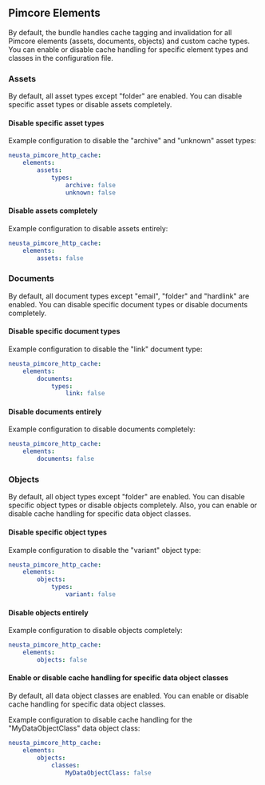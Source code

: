 ## Pimcore Elements

By default, the bundle handles cache tagging and invalidation for all Pimcore elements (assets, documents, objects) and custom cache
types. You can enable or disable cache handling for specific element types and classes in the configuration file.

### Assets

By default, all asset types except "folder" are enabled. You can disable specific asset types or disable assets
completely.

#### Disable specific asset types

Example configuration to disable the "archive" and "unknown" asset types:
```yaml
neusta_pimcore_http_cache:
    elements:
        assets:
            types:
                archive: false
                unknown: false
```
#### Disable assets completely
Example configuration to disable assets entirely:
```yaml
neusta_pimcore_http_cache:
    elements:
        assets: false
```

### Documents
By default, all document types except "email", "folder" and "hardlink" are enabled. You can disable specific document types or disable documents completely.

#### Disable specific document types
Example configuration to disable the "link" document type:
```yaml
neusta_pimcore_http_cache:
    elements:
        documents:
            types:
                link: false
```

#### Disable documents entirely

Example configuration to disable documents completely:
```yaml
neusta_pimcore_http_cache:
    elements:
        documents: false
```

### Objects
By default, all object types except "folder" are enabled. You can disable specific object types or disable objects completely. Also, you can enable or disable cache handling for specific data object classes.

#### Disable specific object types
Example configuration to disable the "variant" object type:
```yaml
neusta_pimcore_http_cache:
    elements:
        objects:
            types:
                variant: false
```

#### Disable objects entirely
Example configuration to disable objects completely:
```yaml
neusta_pimcore_http_cache:
    elements:
        objects: false
```

#### Enable or disable cache handling for specific data object classes
By default, all data object classes are enabled. You can enable or disable cache handling for specific data object classes.

Example configuration to disable cache handling for the "MyDataObjectClass" data object class:
```yaml
neusta_pimcore_http_cache:
    elements:
        objects:
            classes:
                MyDataObjectClass: false
```

